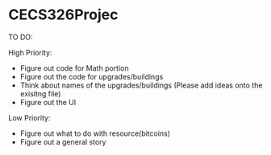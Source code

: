 # CECS326Projec




TO DO:

High Priority:
- Figure out code for Math portion
- Figure out the code for upgrades/buildings
- Think about names of the upgrades/buildings (Please add ideas onto the exisitng file)
- Figure out the UI


Low Priority:
- Figure out what to do with resource(bitcoins)
- Figure out a general story
